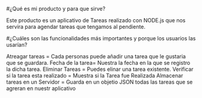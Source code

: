 #¿Qué es mi producto y para que sirve?

Este producto es un aplicativo de Tareas realizado con NODE.js que nos servira para agendar tareas que tengamos al pendiente.

#¿Cuáles son las funcionalidades más importantes y porque los usuarios las usarían?

Atreagar tareas = Cada personas puede añadir una tarea que le gustaria que se guardara.
Fecha de la tarea= Nuestra la fecha en la que se registro la dicha tarea.
Eliminar Tareas =  Puedes elinar una tarea existente.
Verificar si la tarea esta realizado = Muestra si la Tarea fue Realizada
Almacenar tareas en un Servidor = Guarda en un objetio JSON todas las tareas que se agreran en nuestr aplicativo 